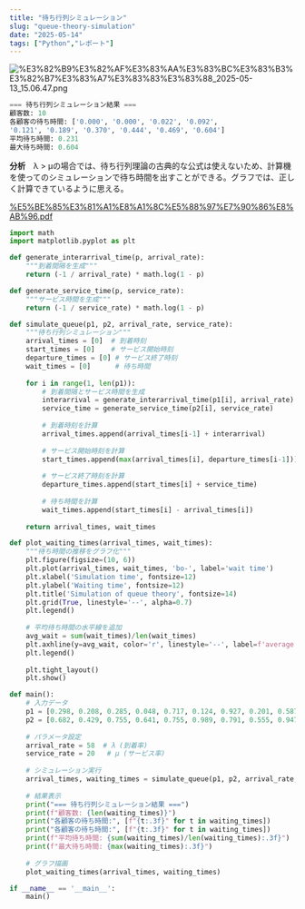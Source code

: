 ```yaml
---
title: "待ち行列シミュレーション"
slug: "queue-theory-simulation"
date: "2025-05-14"
tags: ["Python","レポート"]
---
```



![%E3%82%B9%E3%82%AF%E3%83%AA%E3%83%BC%E3%83%B3%E3%82%B7%E3%83%A7%E3%83%83%E3%83%88_2025-05-13_15.06.47.png](https://prod-files-secure.s3.us-west-2.amazonaws.com/869ddd21-7f28-4904-ad9a-084764054f0f/e98d4bac-1133-4c17-b082-bc9746529585/%E3%82%B9%E3%82%AF%E3%83%AA%E3%83%BC%E3%83%B3%E3%82%B7%E3%83%A7%E3%83%83%E3%83%88_2025-05-13_15.06.47.png?X-Amz-Algorithm=AWS4-HMAC-SHA256&X-Amz-Content-Sha256=UNSIGNED-PAYLOAD&X-Amz-Credential=ASIAZI2LB466VWB73NHM%2F20250516%2Fus-west-2%2Fs3%2Faws4_request&X-Amz-Date=20250516T043826Z&X-Amz-Expires=3600&X-Amz-Security-Token=IQoJb3JpZ2luX2VjEIT%2F%2F%2F%2F%2F%2F%2F%2F%2F%2FwEaCXVzLXdlc3QtMiJIMEYCIQDB0BZ2EhIHhPpOvAs6kYbFvDQM1CP87XDIXSQqLFfL6wIhAMelIWHuyOVJqXQrPN0C7GQZ58O%2FoXKJyZDOZmykzU8MKv8DCD0QABoMNjM3NDIzMTgzODA1IgwJkY5PdfYvMS5RfWkq3APvkvooVwURzwVEVnVJHZvYWunu9CFqimHHbU4a8RmxUASSMGOYIKYQhsdwxQcpRaiQEeI%2B0o9SQtHzz%2BvMTlN%2Be6OwVxRKr3xGnolsc5baDA3Zu5RTOvJTmJXXxzqwHWLTvw4XD1pFZL%2FxiNhjVePUmhcxSpW%2BBRs%2F7N8m%2Fky6uqbVfYCzBw3a8kMLIk0q7fupWuFRfYO%2F20tWxdM5tDngkFf5WtjloLC7p13dFebjeBkNtLEGUUZqRaXAuebZz5l17WAXufE9eLhz32kP68XVJUoFod%2FT5XT6lZC1kl%2B0kNjahy1mcMezfCB7xvqxqydxQQg%2FhG5vEL%2FWr57NsKZEHnAWkq8snlMrsEgLTbXGMvfESaPzG%2BP4%2FtD7%2FttAjSWU3Lil1MNufC3AojDup3JipffTqTJ8AIHbABiNFuVAX8Kz%2BS9xoc7G74IYPRNY5S28In7Ckz%2Frt25YnOIKQutrwQJrwp39LWJUm%2B7fQ2Z4VOZr20qVNzEgHnM1vgfGRhBQ7lbUcFM4Vkj49ZIJOz3e5rpJi3BevJVY30LVoL%2BtQ%2Fo0iTSWuodkoI0XqzrqJNajrapvLIDx8uxKHoo%2BVPYxRY8bazYeobFHCmX16ijSu4Q7YgGdbtNpul7btTCD8JrBBjqkAZtAmxA2Ql8lhprAmk2veye0enG7ZglTS2xiuADAEsB4e%2BtZHiN41ZgjtzDoItQJANTWsgxPw2Nq8mR1YY%2FT76NOX3IcH7NySu4a0G%2BptpyoNMoKPKRvf5E3vwM4HAeXwGFMnchuFCTY4DvOhhiNZLJ14POmnwcFuF%2B%2BgdI2Hv2HqyviuvvXUH0UE%2BgxOCrhnIBe%2FTCPnf5Gnv9Ho3ArsR8FHxEP&X-Amz-Signature=972a3e402a00fe9ea7e62f15eee46571d0fc62c05646e631263163518667e006&X-Amz-SignedHeaders=host&x-id=GetObject)


```python
=== 待ち行列シミュレーション結果 ===
顧客数: 10
各顧客の待ち時間: ['0.000', '0.000', '0.022', '0.092', 
'0.121', '0.189', '0.370', '0.444', '0.469', '0.604']
平均待ち時間: 0.231
最大待ち時間: 0.604
```


**分析**　λ > μの場合では、待ち行列理論の古典的な公式は使えないため、計算機を使ってのシミュレーションで待ち時間を出すことができる。グラフでは、正しく計算できているように思える。


[%E5%BE%85%E3%81%A1%E8%A1%8C%E5%88%97%E7%90%86%E8%AB%96.pdf](https://prod-files-secure.s3.us-west-2.amazonaws.com/869ddd21-7f28-4904-ad9a-084764054f0f/80184bb1-7a3d-4781-bc43-9687c9b7f99d/%E5%BE%85%E3%81%A1%E8%A1%8C%E5%88%97%E7%90%86%E8%AB%96.pdf?X-Amz-Algorithm=AWS4-HMAC-SHA256&X-Amz-Content-Sha256=UNSIGNED-PAYLOAD&X-Amz-Credential=ASIAZI2LB466VWB73NHM%2F20250516%2Fus-west-2%2Fs3%2Faws4_request&X-Amz-Date=20250516T043826Z&X-Amz-Expires=3600&X-Amz-Security-Token=IQoJb3JpZ2luX2VjEIT%2F%2F%2F%2F%2F%2F%2F%2F%2F%2FwEaCXVzLXdlc3QtMiJIMEYCIQDB0BZ2EhIHhPpOvAs6kYbFvDQM1CP87XDIXSQqLFfL6wIhAMelIWHuyOVJqXQrPN0C7GQZ58O%2FoXKJyZDOZmykzU8MKv8DCD0QABoMNjM3NDIzMTgzODA1IgwJkY5PdfYvMS5RfWkq3APvkvooVwURzwVEVnVJHZvYWunu9CFqimHHbU4a8RmxUASSMGOYIKYQhsdwxQcpRaiQEeI%2B0o9SQtHzz%2BvMTlN%2Be6OwVxRKr3xGnolsc5baDA3Zu5RTOvJTmJXXxzqwHWLTvw4XD1pFZL%2FxiNhjVePUmhcxSpW%2BBRs%2F7N8m%2Fky6uqbVfYCzBw3a8kMLIk0q7fupWuFRfYO%2F20tWxdM5tDngkFf5WtjloLC7p13dFebjeBkNtLEGUUZqRaXAuebZz5l17WAXufE9eLhz32kP68XVJUoFod%2FT5XT6lZC1kl%2B0kNjahy1mcMezfCB7xvqxqydxQQg%2FhG5vEL%2FWr57NsKZEHnAWkq8snlMrsEgLTbXGMvfESaPzG%2BP4%2FtD7%2FttAjSWU3Lil1MNufC3AojDup3JipffTqTJ8AIHbABiNFuVAX8Kz%2BS9xoc7G74IYPRNY5S28In7Ckz%2Frt25YnOIKQutrwQJrwp39LWJUm%2B7fQ2Z4VOZr20qVNzEgHnM1vgfGRhBQ7lbUcFM4Vkj49ZIJOz3e5rpJi3BevJVY30LVoL%2BtQ%2Fo0iTSWuodkoI0XqzrqJNajrapvLIDx8uxKHoo%2BVPYxRY8bazYeobFHCmX16ijSu4Q7YgGdbtNpul7btTCD8JrBBjqkAZtAmxA2Ql8lhprAmk2veye0enG7ZglTS2xiuADAEsB4e%2BtZHiN41ZgjtzDoItQJANTWsgxPw2Nq8mR1YY%2FT76NOX3IcH7NySu4a0G%2BptpyoNMoKPKRvf5E3vwM4HAeXwGFMnchuFCTY4DvOhhiNZLJ14POmnwcFuF%2B%2BgdI2Hv2HqyviuvvXUH0UE%2BgxOCrhnIBe%2FTCPnf5Gnv9Ho3ArsR8FHxEP&X-Amz-Signature=b45c0434745a50910c43b43816ac38859f55739b3b93d9ae6100a8d48b525e81&X-Amz-SignedHeaders=host&x-id=GetObject)


```python
import math
import matplotlib.pyplot as plt

def generate_interarrival_time(p, arrival_rate):
    """到着間隔を生成"""
    return (-1 / arrival_rate) * math.log(1 - p)

def generate_service_time(p, service_rate):
    """サービス時間を生成"""
    return (-1 / service_rate) * math.log(1 - p)

def simulate_queue(p1, p2, arrival_rate, service_rate):
    """待ち行列シミュレーション"""
    arrival_times = [0]  # 到着時刻
    start_times = [0]    # サービス開始時刻
    departure_times = [0] # サービス終了時刻
    wait_times = [0]      # 待ち時間
    
    for i in range(1, len(p1)):
        # 到着間隔とサービス時間を生成
        interarrival = generate_interarrival_time(p1[i], arrival_rate)
        service_time = generate_service_time(p2[i], service_rate)
        
        # 到着時刻を計算
        arrival_times.append(arrival_times[i-1] + interarrival)
        
        # サービス開始時刻を計算
        start_times.append(max(arrival_times[i], departure_times[i-1]))
        
        # サービス終了時刻を計算
        departure_times.append(start_times[i] + service_time)
        
        # 待ち時間を計算
        wait_times.append(start_times[i] - arrival_times[i])
    
    return arrival_times, wait_times

def plot_waiting_times(arrival_times, wait_times):
    """待ち時間の推移をグラフ化"""
    plt.figure(figsize=(10, 6))
    plt.plot(arrival_times, wait_times, 'bo-', label='wait time')
    plt.xlabel('Simulation time', fontsize=12)
    plt.ylabel('Waiting time', fontsize=12)
    plt.title('Simulation of queue theory', fontsize=14)
    plt.grid(True, linestyle='--', alpha=0.7)
    plt.legend()
    
    # 平均待ち時間の水平線を追加
    avg_wait = sum(wait_times)/len(wait_times)
    plt.axhline(y=avg_wait, color='r', linestyle='--', label=f'average time ({avg_wait:.3f})')
    plt.legend()
    
    plt.tight_layout()
    plt.show()

def main():
    # 入力データ
    p1 = [0.298, 0.208, 0.285, 0.048, 0.717, 0.124, 0.927, 0.201, 0.587, 0.497]
    p2 = [0.682, 0.429, 0.755, 0.641, 0.755, 0.989, 0.791, 0.555, 0.947, 0.862]
    
    # パラメータ設定
    arrival_rate = 58  # λ (到着率)
    service_rate = 20   # μ (サービス率)
    
    # シミュレーション実行
    arrival_times, waiting_times = simulate_queue(p1, p2, arrival_rate, service_rate)
    
    # 結果表示
    print("=== 待ち行列シミュレーション結果 ===")
    print(f"顧客数: {len(waiting_times)}")
    print("各顧客の待ち時間:", [f"{t:.3f}" for t in waiting_times])
    print("各顧客の待ち時間:", [f"{t:.3f}" for t in waiting_times])
    print(f"平均待ち時間: {sum(waiting_times)/len(waiting_times):.3f}")
    print(f"最大待ち時間: {max(waiting_times):.3f}")
    
    # グラフ描画
    plot_waiting_times(arrival_times, waiting_times)

if __name__ == '__main__':
    main()
```

